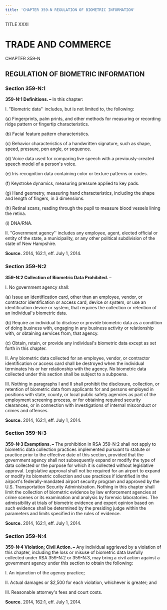 ```yaml
---
title: 'CHAPTER 359-N REGULATION OF BIOMETRIC INFORMATION'
---
```


TITLE XXXI
                                             
TRADE AND COMMERCE
==================

CHAPTER 359-N
                                             
REGULATION OF BIOMETRIC INFORMATION
-----------------------------------

### Section 359-N:1

 **359-N:1 Definitions. –** In this chapter:
                                             
 I. "Biometric data'' includes, but is not limited to, the
following:
                                             
 (a) Fingerprints, palm prints, and other methods for measuring or
recording ridge pattern or fingertip characteristics.
                                             
 (b) Facial feature pattern characteristics.
                                             
 (c) Behavior characteristics of a handwritten signature, such as
shape, speed, pressure, pen angle, or sequence.
                                             
 (d) Voice data used for comparing live speech with a
previously-created speech model of a person's voice.
                                             
 (e) Iris recognition data containing color or texture patterns or
codes.
                                             
 (f) Keystroke dynamics, measuring pressure applied to key pads.
                                             
 (g) Hand geometry, measuring hand characteristics, including the
shape and length of fingers, in 3 dimensions.
                                             
 (h) Retinal scans, reading through the pupil to measure blood
vessels lining the retina.
                                             
 (i) DNA/RNA.
                                             
 II. "Government agency'' includes any employee, agent, elected
official or entity of the state, a municipality, or any other political
subdivision of the state of New Hampshire.

**Source.** 2014, 162:1, eff. July 1, 2014.

### Section 359-N:2

 **359-N:2 Collection of Biometric Data Prohibited. –**
                                             
 I. No government agency shall:
                                             
 (a) Issue an identification card, other than an employee, vendor,
or contractor identification or access card, device or system, or use an
identification device or system, that requires the collection or
retention of an individual's biometric data.
                                             
 (b) Require an individual to disclose or provide biometric data
as a condition of doing business with, engaging in any business activity
or relationship with, or obtaining services from, that agency.
                                             
 (c) Obtain, retain, or provide any individual's biometric data
except as set forth in this chapter.
                                             
 II. Any biometric data collected for an employee, vendor, or
contractor identification or access card shall be destroyed when the
individual terminates his or her relationship with the agency. No
biometric data collected under this section shall be subject to a
subpoena.
                                             
 III. Nothing in paragraphs I and II shall prohibit the disclosure,
collection, or retention of biometric data from applicants for and
persons employed in positions with state, county, or local public safety
agencies as part of the employment screening process, or for obtaining
required security clearances, or in connection with investigations of
internal misconduct or crimes and offenses.

**Source.** 2014, 162:1, eff. July 1, 2014.

### Section 359-N:3

 **359-N:3 Exemptions. –** The prohibition in RSA 359-N:2 shall not
apply to biometric data collection practices implemented pursuant to
statute or practice prior to the effective date of this section,
provided that the government agency shall not subsequently expand or
modify the type of data collected or the purpose for which it is
collected without legislative approval. Legislative approval shall not
be required for an airport to expand or modify its biometric collection
and use practices if identified in the airport's federally-mandated
airport security program and approved by the U.S. Transportation
Security Administration. Nothing in this chapter shall limit the
collection of biometric evidence by law enforcement agencies at crime
scenes or its examination and analysis by forensic laboratories. The
admissibility at trials of biometric evidence and expert opinion based
on such evidence shall be determined by the presiding judge within the
parameters and limits specified in the rules of evidence.

**Source.** 2014, 162:1, eff. July 1, 2014.

### Section 359-N:4

 **359-N:4 Violation; Civil Action. –** Any individual aggrieved by a
violation of this chapter, including the loss or misuse of biometric
data lawfully collected under RSA 359-N:2 or 359-N:3, may bring a civil
action against a government agency under this section to obtain the
following:
                                             
 I. An injunction of the agency practice;
                                             
 II. Actual damages or 
                                             $2,500 for each violation, whichever is
greater; and
                                             
 III. Reasonable attorney's fees and court costs.

**Source.** 2014, 162:1, eff. July 1, 2014.
